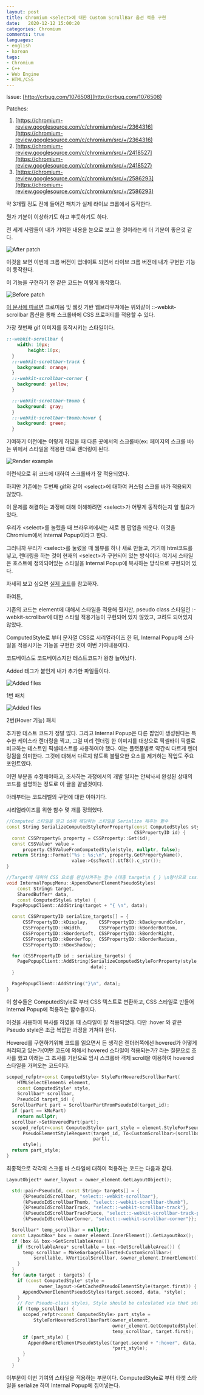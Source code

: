 ```yaml
---
layout: post
title: Chromium <select>에 대한 Custom ScrollBar 옵션 적용 구현 
date:   2020-12-12 15:00:20
categories: Chromium
comments: true
languages:
- english
- korean
tags:
- Chromium
- C++
- Web Engine
- HTML/CSS
---
```


Issue: [http://crbug.com/1076508](http://crbug.com/1076508)

Patches: 

1. [https://chromium-review.googlesource.com/c/chromium/src/+/2364316](https://chromium-review.googlesource.com/c/chromium/src/+/2364316)
2. [https://chromium-review.googlesource.com/c/chromium/src/+/2418527](https://chromium-review.googlesource.com/c/chromium/src/+/2418527)
3. [https://chromium-review.googlesource.com/c/chromium/src/+/2586293](https://chromium-review.googlesource.com/c/chromium/src/+/2586293)

약 3개월 정도 전에 들어간 패치가 실제 라이브 크롬에서 동작한다. 

뭔가 기분이 이상하기도 하고 뿌듯하기도 하다. 

전 세계 사람들이 내가 기여한 내용을 눈으로 보고 쓸 것이라는게 더 기분이 좋은것 같다.

![After patch](/uploads/2020-12-12/1.gif)

이것을 보면 이번에 크롬 버전이 업데이트 되면서 라이브 크롬 버전에 내가 구현한 기능이 동작한다.

이 기능을 구현하기 전 같은 코드는 이렇게 동작했다.

![Before patch](/uploads/2020-12-12/2.gif)

[이 문서에 따르면](https://developer.mozilla.org/en-US/docs/Web/CSS/::-webkit-scrollbar) 크로미움 및 웹킷 기반 웹브라우져에는 위와같이 ::-webkit-scrollbar 옵션을 통해 스크롤바에 CSS 프로퍼티를 적용할 수 있다. 

가장 첫번째 gif 이미지를 동작시키는 스타일이다.

```css
::-webkit-scrollbar {
    width: 10px;
		height:10px;
  }
  ::-webkit-scrollbar-track {
    background: orange;
  }
  ::-webkit-scrollbar-corner {
    background: yellow;
  }

  ::-webkit-scrollbar-thumb {
    background: gray;
  }
  ::-webkit-scrollbar-thumb:hover {
    background: green;
  }
```

기여하기 이전에는 이렇게 하였을 때  다른 곳에서의 스크롤바(ex: 페이지의 스크롤 바)는 위에서 스타일을 적용한 대로 렌더링이 된다. 

![Render example](/uploads/2020-12-12/3.png)

이런식으로 위 코드에 대하여 스크롤바가 잘 적용되었다.

하지만 기존에는 두번째 gif와 같이 \<select>에 대하여 커스텀 스크롤 바가 적용되지 않았다.

이 문제를 해결하는 과정에 대해 이해하려면 \<select>가 어떻게 동작하는지 알 필요가 있다.

우리가 \<select>를 눌렀을 때 브라우져에서는 새로 웹 팝업을 띄운다. 이것을 Chromium에서 Internal Popup이라고 한다. 

그러니까 우리가 \<select>를 눌렀을 때 웹뷰를 하나 새로 만들고, 거기에 html코드를 넣고, 렌더링을 하는 것이 현재의 \<select>가 구현되어 있는 방식이다. 여기서 스타일은  호스트에 정의되어있는 스타일을 Internal Popup에 복사하는 방식으로 구현되어 있다.

자세히 보고 싶으면 [실제 코드](https://source.chromium.org/chromium/chromium/src/+/master:third_party/blink/renderer/core/html/forms/internal_popup_menu.h)를 참고하자. 

하여튼, 

기존의 코드는 element에 대해서 스타일을 적용해 줬지만, pseudo class 스타일인 :-webkit-scrollbar에 대한 스타일 적용기능이 구현되어 있지 않았고, 고려도 되어있지 않았다.

 

ComputedStyle로 부터 문자열 CSS로 시리얼라이즈 한 뒤, Internal Popup에 스타일을 적용시키는  기능을 구현한 것이 이번 기여내용이다.

코드베이스도 코드베이스지만 테스트코드가 왕창 늘어났다.

Added 테그가 붙인게 내가 추가한 파일들이다.

![Added files](/uploads/2020-12-12/4.png)


1번 패치

![Added files](/uploads/2020-12-12/5.png)


2번(Hover 기능) 패치

추가한 테스트 코드가 정말 많다. 그리고 Internal Popup은 다른 팝업이 생성된다는 특수한 케이스라 렌더링을 찍고, 그걸 미리 렌더링 한 이미지를 대상으로 픽셀바이 픽셀로 비교하는 테스트인 픽셀테스트를 사용하여야 했다. 이는 플랫폼별로 약간씩 다르게 렌더링됨을 의미한다. 그것에 대해서 다르지 않도록 불필요한 요소를 제거하는 작업도 주요 포인트였다.

어떤 부분을 수정해야하고, 조사하는 과정에서의 개발 일지는 안써놔서 완성된 상태의 코드를 설명하는 정도로 이 글을 끝낼것이다.

아래부터는 코드레벨의 구현에 대한 이야기다. 

시리얼라이즈를 위한 함수 몇 개를 정의했다.

```cpp
//Computed 스타일을 받고 id에 해당하는 스타일을 Serialize 해주는 함수
const String SerializeComputedStyleForProperty(const ComputedStyle& style,
                                               CSSPropertyID id) {
  const CSSProperty& property = CSSProperty::Get(id);
  const CSSValue* value =
      property.CSSValueFromComputedStyle(style, nullptr, false);
  return String::Format("%s : %s;\n", property.GetPropertyName(),
                        value->CssText().Utf8().c_str());
}
```

```cpp
//Target에 대하여 CSS 요소를 완성시켜주는 함수 (대충 target\n { } \n형식으로 css가 만들어진다
void InternalPopupMenu::AppendOwnerElementPseudoStyles(
    const String& target,
    SharedBuffer* data,
    const ComputedStyle& style) {
  PagePopupClient::AddString(target + "{ \n", data);

  const CSSPropertyID serialize_targets[] = {
      CSSPropertyID::kDisplay,    CSSPropertyID::kBackgroundColor,
      CSSPropertyID::kWidth,      CSSPropertyID::kBorderBottom,
      CSSPropertyID::kBorderLeft, CSSPropertyID::kBorderRight,
      CSSPropertyID::kBorderTop,  CSSPropertyID::kBorderRadius,
      CSSPropertyID::kBoxShadow};

  for (CSSPropertyID id : serialize_targets) {
    PagePopupClient::AddString(SerializeComputedStyleForProperty(style, id),
                               data);
  }

  PagePopupClient::AddString("}\n", data);
}
```

이 함수들은 ComputedStyle로 부터 CSS 텍스트로 변환하고, CSS 스타일로 만들어 Internal Popup에 적용하는 함수들이다.

이것을 사용하여 복사를 하였을 때 스타일이 잘 적용되었다. 다만 :hover 와 같은 Pseudo style은 조금 복잡한 과정을 거쳐야 한다.

Hovered를 구현하기위해 코드를 읽으면서 든 생각은 렌더러쪽에선 hovered가 어떻게 처리되고 있는가(어떤 코드에 의해서 hovered 스타일이 적용되는가? 라는 질문으로 조사를 했고 아래는 그 조사를 기반으로 임시 스크롤바 객체 scroll을 이용하여 hovered 스타일을 가져오는 코드이다.

```cpp
scoped_refptr<const ComputedStyle> StyleForHoveredScrollbarPart(
    HTMLSelectElement& element,
    const ComputedStyle* style,
    Scrollbar* scrollbar,
    PseudoId target_id) {
  ScrollbarPart part = ScrollbarPartFromPseudoId(target_id);
  if (part == kNoPart)
    return nullptr;
  scrollbar->SetHoveredPart(part);
  scoped_refptr<const ComputedStyle> part_style = element.StyleForPseudoElement(
      PseudoElementStyleRequest(target_id, To<CustomScrollbar>(scrollbar),
                                part),
      style);
  return part_style;
}
```

최종적으로 각각의 스크롤 바 스타일에 대하여 적용하는 코드는 다음과 같다.

```cpp
LayoutObject* owner_layout = owner_element.GetLayoutObject();

  std::pair<PseudoId, const String> targets[] = {
      {kPseudoIdScrollbar, "select::-webkit-scrollbar"},
      {kPseudoIdScrollbarThumb, "select::-webkit-scrollbar-thumb"},
      {kPseudoIdScrollbarTrack, "select::-webkit-scrollbar-track"},
      {kPseudoIdScrollbarTrackPiece, "select::-webkit-scrollbar-track-piece"},
      {kPseudoIdScrollbarCorner, "select::-webkit-scrollbar-corner"}};

  Scrollbar* temp_scrollbar = nullptr;
  const LayoutBox* box = owner_element.InnerElement().GetLayoutBox();
  if (box && box->GetScrollableArea()) {
    if (ScrollableArea* scrollable = box->GetScrollableArea()) {
      temp_scrollbar = MakeGarbageCollected<CustomScrollbar>(
          scrollable, kVerticalScrollbar, &owner_element.InnerElement());
    }
  }
  for (auto target : targets) {
    if (const ComputedStyle* style =
            owner_layout->GetCachedPseudoElementStyle(target.first)) {
      AppendOwnerElementPseudoStyles(target.second, data, *style);
    }
    // For Pseudo-class styles, Style should be calculated via that status.
    if (temp_scrollbar) {
      scoped_refptr<const ComputedStyle> part_style =
          StyleForHoveredScrollbarPart(owner_element,
                                       owner_element.GetComputedStyle(),
                                       temp_scrollbar, target.first);
      if (part_style) {
        AppendOwnerElementPseudoStyles(target.second + ":hover", data,
                                       *part_style);
      }
    }
  }
```

이부분이 이번 기여의 스타일을 적용하는 부분이다. ComputedStyle로 부터 타겟 스타일을 serialize 하여 Internal Popup에 집어넣는다.